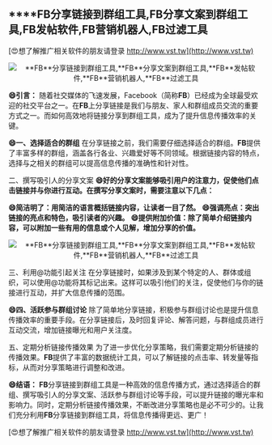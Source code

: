 ## ****FB**分享链接到群组工具,**FB**分享文案到群组工具,**FB**发帖软件,**FB**营销机器人,**FB**过滤工具**

[😍想了解推广相关软件的朋友请登录 http://www.vst.tw](http://www.vst.tw)

 <center><img src="https://vst.tw/MP4/tuiguang/png/0.png" alt="**FB**分享链接到群组工具,**FB**分享文案到群组工具,**FB**发帖软件,**FB**营销机器人,**FB**过滤工具"></center>

**😄引言：**
随着社交媒体的飞速发展，Facebook（简称**FB**）已经成为全球最受欢迎的社交平台之一。在**FB**上分享链接是我们与朋友、家人和群组成员交流的重要方式之一。而如何高效地将链接分享到群组工具，成为了提升信息传播效率的关键。

**😄一、选择适合的群组**
在分享链接之前，我们需要仔细选择适合的群组。**FB**提供了丰富多样的群组，涵盖各行各业、兴趣爱好等不同领域。根据链接内容的特点，选择与之相关的群组可以提高信息传播的准确性和针对性。

二、撰写吸引人的分享文案
**😄好的分享文案能够吸引用户的注意力，促使他们点击链接并与你进行互动。在撰写分享文案时，需要注意以下几点：**

**😄简洁明了：用简洁的语言概括链接内容，让读者一目了然。**
**😄强调亮点：突出链接的亮点和特色，吸引读者的兴趣。**
**😄提供附加价值：除了简单介绍链接内容，可以附加一些有用的信息或个人见解，增加分享的价值。**

 <center><img src="https://vst.tw/MP4/tuiguang/png/2.png" alt="**FB**分享链接到群组工具,**FB**分享文案到群组工具,**FB**发帖软件,**FB**营销机器人,**FB**过滤工具"></center>

三、利用@功能引起关注
在分享链接时，如果涉及到某个特定的人、群体或组织，可以使用@功能将其标记出来。这样可以吸引他们的关注，促使他们与你的链接进行互动，并扩大信息传播的范围。

**😄四、活跃参与群组讨论**
除了简单地分享链接，积极参与群组讨论也是提升信息传播效率的重要手段。在分享链接后，及时回复评论、解答问题，与群组成员进行互动交流，增加链接曝光和用户关注度。

五、定期分析链接传播效果
为了进一步优化分享策略，我们需要定期分析链接的传播效果。**FB**提供了丰富的数据统计工具，可以了解链接的点击率、转发量等指标，从而对分享策略进行调整和改进。

**😄结语：**
**FB**分享链接到群组工具是一种高效的信息传播方式，通过选择适合的群组、撰写吸引人的分享文案、活跃参与群组讨论等手段，可以提升链接的曝光率和影响力。同时，定期分析链接传播效果，不断改进分享策略也是必不可少的。让我们充分利用**FB**分享链接到群组工具，将信息传播得更远、更广！

[😍想了解推广相关软件的朋友请登录 http://www.vst.tw](http://www.vst.tw)



